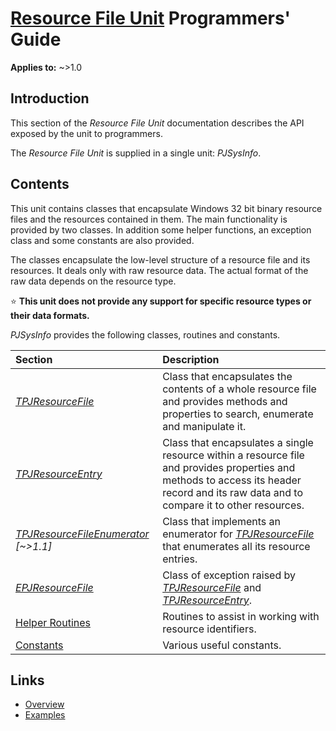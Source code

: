 # [Resource File Unit](../index.md) Programmers' Guide

**Applies to:** ~>1.0

## Introduction

This section of the _Resource File Unit_ documentation describes the API exposed by the unit to programmers.

The _Resource File Unit_ is supplied in a single unit: _PJSysInfo_.

## Contents

This unit contains classes that encapsulate Windows 32 bit binary resource files and the resources contained in them. The main functionality is provided by two classes. In addition some helper functions, an exception class and some constants are also provided.

The classes encapsulate the low-level structure of a resource file and its resources. It deals only with raw resource data. The actual format of the raw data depends on the resource type.

⭐ **This unit does not provide any support for specific resource types or their data formats.**

_PJSysInfo_ provides the following classes, routines and constants.

| Section | Description |
|:--------|:------------|
| _[TPJResourceFile](./API/TPJResourceFile.md)_ | Class that encapsulates the contents of a whole resource file and provides methods and properties to search, enumerate and manipulate it. |
| _[TPJResourceEntry](./API/TPJResourceEntry.md)_ | Class that encapsulates a single resource within a resource file and provides properties and methods to access its header record and its raw data and to compare it to other resources. |
| _[TPJResourceFileEnumerator](./API/TPJResourceFileEnumerator.md)_ _[~>1.1]_ | Class that implements an enumerator for _[TPJResourceFile](./API/TPJResourceFile.md)_ that enumerates all its resource entries. |
| _[EPJResourceFile](./API/EPJResourceFile.md)_ | Class of exception raised by _[TPJResourceFile](./API/TPJResourceFile.md)_ and _[TPJResourceEntry](./API/TPJResourceEntry.md)_. |
| [Helper Routines](./API/Routines.md) | Routines to assist in working with resource identifiers. |
| [Constants](./API/Consts.md) | Various useful constants. |

## Links

* [Overview](./Overview.md)
* [Examples](./Examples.md)
